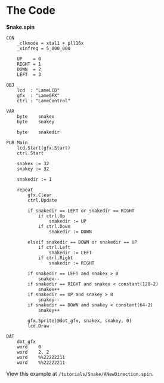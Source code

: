 # The Code

**Snake.spin**

    CON
        _clkmode = xtal1 + pll16x
        _xinfreq = 5_000_000

        UP    = 0
        RIGHT = 1
        DOWN  = 2
        LEFT  = 3

    OBJ
        lcd  : "LameLCD"
        gfx  : "LameGFX"
        ctrl : "LameControl"

    VAR
        byte    snakex
        byte    snakey

        byte    snakedir

    PUB Main
        lcd.Start(gfx.Start)
        ctrl.Start

        snakex := 32
        snakey := 32

        snakedir := 1

        repeat
            gfx.Clear
            ctrl.Update

            if snakedir == LEFT or snakedir == RIGHT
                if ctrl.Up
                    snakedir := UP
                if ctrl.Down
                    snakedir := DOWN

            elseif snakedir == DOWN or snakedir == UP
                if ctrl.Left
                    snakedir := LEFT
                if ctrl.Right
                    snakedir := RIGHT

            if snakedir == LEFT and snakex > 0
                snakex--
            if snakedir == RIGHT and snakex < constant(128-2)
                snakex++
            if snakedir == UP and snakey > 0
                snakey--
            if snakedir == DOWN and snakey < constant(64-2)
                snakey++

            gfx.Sprite(@dot_gfx, snakex, snakey, 0)
            lcd.Draw

    DAT
        dot_gfx
        word    0
        word    2, 2
        word    %%22222211
        word    %%22222211

View this example at `/tutorials/Snake/ANewDirection.spin`.
